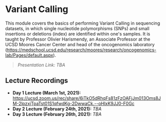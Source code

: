 # Variant Calling
This module covers the basics of performing Variant Calling in sequencing datasets, in which single nucleotide polymorphisms (SNPs) and small insertions or deletions (index) are identified within one's samples. It is taught by Professor Olivier Harismendy, an Associate Professor at the UCSD Moores Cancer Center and head of the oncogenomics laboratory (https://medschool.ucsd.edu/research/moores/research/oncogenomics-lab/Pages/default.aspx).  

> *Presentation Link:* *TBA*

## Lecture Recordings

* **Day 1 Lecture (March 1st, 2021):** https://ucsd.zoom.us/rec/share/6iTkO5dRhqFs81zFzOAFjJm013Oms8JM-2lpzxjTpaTst01S1qfwdKg-2DwwaCk.--oHlxK9JJ0-F0Gc
* **Day 2 Lecture (February 24th, 2021):** *TBA*
* **Day 3 Lecture (February 26th, 2021):** *TBA*
